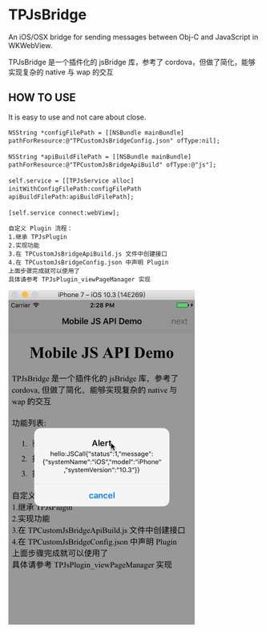 # TPJsBridge
An iOS/OSX bridge for sending messages between Obj-C and JavaScript in WKWebView.

TPJsBridge 是一个插件化的 jsBridge 库，参考了 cordova，但做了简化，能够实现复杂的 native 与 wap 的交互
    
## HOW TO USE
It is easy to use and not care about close.

```
NSString *configFilePath = [[NSBundle mainBundle] pathForResource:@"TPCustomJsBridgeConfig.json" ofType:nil];

NSString *apiBuildFilePath = [[NSBundle mainBundle] pathForResource:@"TPCustomJsBridgeApiBuild" ofType:@"js"];
    
self.service = [[TPJsService alloc] initWithConfigFilePath:configFilePath apiBuildFilePath:apiBuildFilePath];
    
[self.service connect:webView];
```
    
    
    
    自定义 Plugin 流程：
    1.继承 TPJsPlugin 
    2.实现功能 
    3.在 TPCustomJsBridgeApiBuild.js 文件中创建接口 
    4.在 TPCustomJsBridgeConfig.json 中声明 Plugin 
    上面步骤完成就可以使用了 
    具体请参考 TPJsPlugin_viewPageManager 实现


![screenshot](./Screenshots/1.gif)
